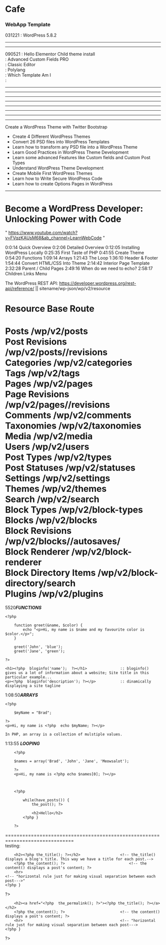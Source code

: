 # Cafe
### WebApp Template ###  
031221	: WordPress 5.8.2  
		
*************************************************************************************************** 
***************************************************************************************************  
090521	: Hello Elementor Child theme install  
		: Advanced Custom Fields PRO  
		: Classic Editor  
		: Polylang  
		: Which Template Am I  
		: 
***************************************************************************************************  
***************************************************************************************************   
***************************************************************************************************  
***************************************************************************************************  
***************************************************************************************************  
***************************************************************************************************  
***************************************************************************************************  
***************************************************************************************************  
Create a WordPress Theme with Twitter Bootstrap
* Create 4 Different WordPress Themes
* Convert 26 PSD files into WordPress Templates
* Learn how to transform any PSD file into a WordPress Theme
* Learn Good Practices in WordPress Theme Development
* Learn some advanced Features like Custom fields and Custom Post Types
* Understand WordPress Theme Development
* Create Mobile First WordPress Themes
* Learn how to Write Secure WordPress Code
* Learn how to create Options Pages in WordPress
*****************************************************************************************************
# Become a WordPress Developer: Unlocking Power with Code #
" https://www.youtube.com/watch?v=FVqzKAUsM68&ab_channel=LearnWebCode "  

0:0:14 Quick Overview
0:2:06 Detailed Overview
0:12:05 Installing WordPress Locally
0:25:35 First Taste of PHP
0:41:55 Create Theme
0:54:20 Functions
1:09:14 Arrays
1:21:43 The Loop
1:36:10 Header & Footer
1:54:44 Convert HTML/CSS Into Theme
2:14:42 Interior Page Template
2:32:28 Parent / Child Pages
2:49:16 When do we need to echo?
2:58:17 Children Links Menu


  
The WordPress REST API:	https://developer.wordpress.org/rest-api/reference/	|| sitename/wp-json/wp/v2/resource  

Resource						Base Route  
============================================================================  
Posts							/wp/v2/posts  
Post Revisions				/wp/v2/posts/<id>/revisions  
Categories					/wp/v2/categories  
Tags								/wp/v2/tags  
Pages							/wp/v2/pages  
Page Revisions				/wp/v2/pages/<id>/revisions  
Comments					/wp/v2/comments  
Taxonomies					/wp/v2/taxonomies  
Media							/wp/v2/media  
Users							/wp/v2/users  
Post Types					/wp/v2/types  
Post Statuses					/wp/v2/statuses  
Settings						/wp/v2/settings  
Themes							/wp/v2/themes  
Search							/wp/v2/search  
Block Types					/wp/v2/block-types  
Blocks							/wp/v2/blocks  
Block Revisions				/wp/v2/blocks/<id>/autosaves/  
Block Renderer				/wp/v2/block-renderer  
Block Directory Items		/wp/v2/block-directory/search  
Plugins							/wp/v2/plugins  
============================================================================  
  

5520***FUNCTIONS***  
  
  
	<?php  
	  
		function greet(&name, $color) {  
			echo "<p>Hi, my name is $name and my favourite color is $color.</p>";  
		}  
		  
		greet('John', 'blue');  
		greet('Jane', 'green');  
	  
	?>  
	
	<h1><?php  bloginfo('name');  ?></h1>				:: bloginfo() gives us a lot of information about a website; Site title in this particular example...  
	<p><?php  bloginfo('description'); ?></p>			:: dinamically displaying a site tagline  
	
1:08:50***ARRAYS***    

	<?php  
	  
		$myName = "Brad";  
	  
	?>  
	<p>Hi, my name is <?php  echo $myName; ?></p>  
	  
	In PHP, an array is a collection of mulstiple values.  
	  

	
	
1:13:55 ***LOOPING***  
  
		<?php  
	  
		$names = array('Brad', 'John', 'Jane', 'Meowsalot');  
	  
		?>  
		<p>Hi, my name is <?php echo $names[0]; ?></p>  
		
		  
		
		<?php  
		
			while(have_posts()) {  
				the_post(); ?>  
				  
				<h2>Hello</h2>  
			<?php }  
		  
		?>  
==============================================================================  
testing:  
<?php  
		  
	while(have_posts()) {  
		the_post(); ?>  
		  
		<h2><?php the_title(); ?></h2>					<!-- the_title() displays a blog's title. This way we have a title for each post.-->  
		<?php the_content(); ?>								<!-- the content() displays a post's content; ?>
		<hr>															<!-- "horizontal rule just for making visual separation between each post--->"
	<?php }

?>

<?php
		
	while(have_posts()) {
		the_post(); ?>
		
		<h2><a href="<?php  the_permalink(); ?>"><?php the_title(); ?></a></h2>			
		<?php the_content(); ?>							<!-- the content() displays a post's content; ?>  
		<hr>											<!-- "horizontal rule just for making visual separation between each post--->  
	<?php }  

?>  
  
